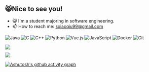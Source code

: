 ## 😸Nice to see you!

<!--
- 🔭 I’m currently working on ...
- 🌱 I’m currently learning ...
- 👯 I’m looking to collaborate on ...
- 🤔 I’m looking for help with ...
- 💬 Ask me about ...
- 📫 How to reach me: ...
- 😄 Pronouns: ...
- ⚡ Fun fact: ...
-->

- 😺 I'm a student majoring in software engineering.
- 📫 How to reach me: [sxiaoqiu99@gmail.com](sxiaoqiu99@gmail.com)

  
![Java](https://img.shields.io/badge/-Java-007396?style=flat-square&logo=coffeescript&logoColor=ffffff)
![C](https://img.shields.io/badge/-C-A8B9CC?style=flat-square&logo=c&logoColor=ffffff)
![C++](https://img.shields.io/badge/-C++-00599C?style=flat-square&logo=c%2B%2B&logoColor=ffffff)
![Python](https://img.shields.io/badge/-Python-3776AB?style=flat-square&logo=python&logoColor=ffffff)
![Vue.js](https://img.shields.io/badge/-Vue.js-4FC08D?style=flat-square&logo=Vue.js&logoColor=ffffff)
![JavaScript](https://img.shields.io/badge/JavaScript-F7DF1E?style=flat-square&logo=JavaScript&logoColor=ffffff)
![Docker](https://img.shields.io/badge/Docker-2496ED?style=flat-square&logo=docker&logoColor=ffffff)
![Git](https://img.shields.io/badge/-Git-f05032?style=flat-square&logo=git&logoColor=white)


<div style="margin-bottom: 10">
<img src="https://github-readme-streak-stats.herokuapp.com/?user=NekoGoow" align="center" />
</div>
<div style="margin-bottom: 10">
<img src="https://github-readme-stats.vercel.app/api?username=NekoGoow&hide_title=true&hide_border=true&show_icons=trueline_height=21"  align="center"/>
</div>


[![Ashutosh's github activity graph](https://github-readme-activity-graph.vercel.app/graph?username=NekoGoow&theme=minimal)](https://github.com/ashutosh00710/github-readme-activity-graph)

